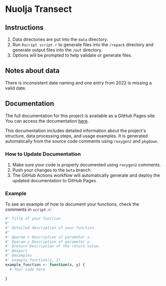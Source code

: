 # Nuolja Transect

## Instructions
1. Data directories are put into the `data` directory.
2. Run `Rscript script.r` to generate files into the `/repack` directory and generate output files into the `/out` directory.
3. Options will be prompted to help validate or generate files.

## Notes about data
There is inconsistent date naming and one entry from 2022 is missing a valid date.

## Documentation
The full documentation for this project is available as a GitHub Pages site. You can access the documentation [here](https://your-github-username.github.io/your-repo-name).

This documentation includes detailed information about the project's structure, data processing steps, and usage examples. It is generated automatically from the source code comments using `roxygen2` and `pkgdown`.

### How to Update Documentation
1. Make sure your code is properly documented using `roxygen2` comments.
2. Push your changes to the `beta` branch.
3. The GitHub Actions workflow will automatically generate and deploy the updated documentation to GitHub Pages.

### Example
To see an example of how to document your functions, check the comments in `script.r`:

```r
#' Title of your function
#'
#' Detailed description of your function.
#'
#' @param x Description of parameter x.
#' @param y Description of parameter y.
#' @return Description of the return value.
#' @export
#' @examples
#' example_function(1, 2)
example_function <- function(x, y) {
  # Your code here
  
}
```
